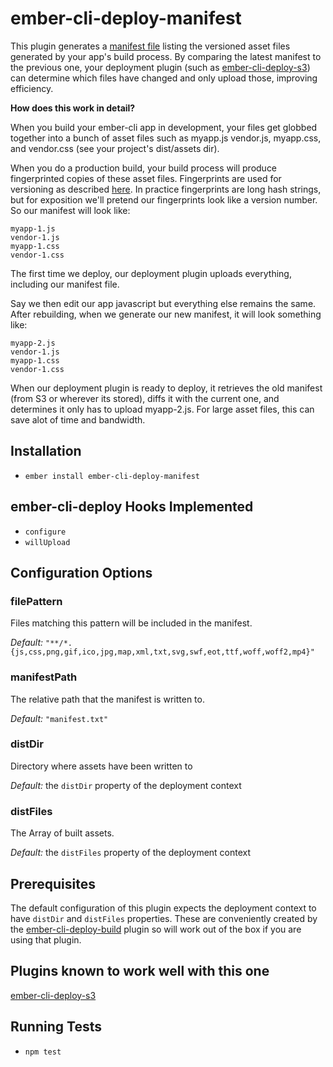 # ember-cli-deploy-manifest

This plugin generates a [manifest file](https://en.wikipedia.org/wiki/Manifest_file) listing the versioned asset files generated by your app's build process.  By comparing the latest manifest to the previous one, your deployment plugin (such as [ember-cli-deploy-s3](https://github.com/zapnito/ember-cli-deploy-s3)) can determine which files have changed and only upload those, improving efficiency.

**How does this work in detail?**

When you build your ember-cli app in development, your files get globbed together into a bunch of asset files such as myapp.js vendor.js, myapp.css, and vendor.css (see your project's dist/assets dir).

When you do a production build, your build process will produce fingerprinted copies of these asset files.  Fingerprints are used for versioning as described [here](https://en.wikipedia.org/wiki/Fingerprint_(computing)).  In practice fingerprints are long hash strings, but for exposition we'll pretend our fingerprints look like a version number.  So our manifest will look like:

```
myapp-1.js
vendor-1.js
myapp-1.css
vendor-1.css
```

The first time we deploy, our deployment plugin uploads everything, including our manifest file.

Say we then edit our app javascript but everything else remains the same.  After rebuilding, when we generate our new manifest, it will look something like:

```
myapp-2.js
vendor-1.js
myapp-1.css
vendor-1.css
```

When our deployment plugin is ready to deploy, it retrieves the old manifest (from S3 or wherever its stored), diffs it with the current one, and determines it only has to upload myapp-2.js.  For large asset files, this can save alot of time and bandwidth.

## Installation

* `ember install ember-cli-deploy-manifest`

## ember-cli-deploy Hooks Implemented

* `configure`
* `willUpload`

## Configuration Options

### filePattern

Files matching this pattern will be included in the manifest.

_Default:_ `"**/*.{js,css,png,gif,ico,jpg,map,xml,txt,svg,swf,eot,ttf,woff,woff2,mp4}"`

### manifestPath

The relative path that the manifest is written to.

_Default:_ `"manifest.txt"`

### distDir

Directory where assets have been written to

_Default:_ the `distDir` property of the deployment context

### distFiles

The Array of built assets.

_Default:_ the `distFiles` property of the deployment context

## Prerequisites

The default configuration of this plugin expects the deployment context to have `distDir` and `distFiles` properties. These are conveniently created by the [ember-cli-deploy-build](https://github.com/zapnito/ember-cli-deploy-build) plugin so will work out of the box if you are using that plugin.

## Plugins known to work well with this one

[ember-cli-deploy-s3](https://github.com/zapnito/ember-cli-deploy-s3)

## Running Tests

* `npm test`
